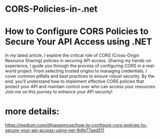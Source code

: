 ﻿# CORS-Policies-in-.net
 # How to Configure CORS Policies to Secure Your API Access using .NET

 In my latest article, I explore the critical role of CORS (Cross-Origin Resource Sharing) policies in securing API access. Sharing my hands-on experience, I guide you through the process of configuring CORS in a real-world project. From selecting trusted origins to managing credentials, I cover common pitfalls and best practices to ensure robust security. By the end, you’ll understand how to implement effective CORS policies that protect your API and maintain control over who can access your resources. Join me on this journey to enhance your API security!

# more details:
https://medium.com/@hasanmcse/how-to-configure-cors-policies-to-secure-your-api-access-using-net-9dfe77aed511
